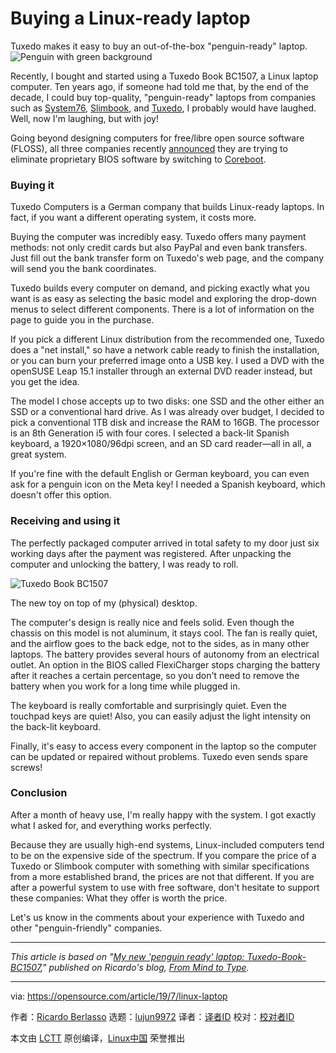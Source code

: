 [#]: collector: (lujun9972)
[#]: translator: (wxy)
[#]: reviewer: ( )
[#]: publisher: ( )
[#]: url: ( )
[#]: subject: (Buying a Linux-ready laptop)
[#]: via: (https://opensource.com/article/19/7/linux-laptop)
[#]: author: (Ricardo Berlasso https://opensource.com/users/rgb-eshttps://opensource.com/users/greg-phttps://opensource.com/users/chrisodhttps://opensource.com/users/victorhckhttps://opensource.com/users/hankghttps://opensource.com/users/noplanman)

Buying a Linux-ready laptop
======
Tuxedo makes it easy to buy an out-of-the-box "penguin-ready" laptop.
![Penguin with green background][1]

Recently, I bought and started using a Tuxedo Book BC1507, a Linux laptop computer. Ten years ago, if someone had told me that, by the end of the decade, I could buy top-quality, "penguin-ready" laptops from companies such as [System76][2], [Slimbook][3], and [Tuxedo][4], I probably would have laughed. Well, now I'm laughing, but with joy!

Going beyond designing computers for free/libre open source software (FLOSS), all three companies recently [announced][5] they are trying to eliminate proprietary BIOS software by switching to [Coreboot][6].

### Buying it

Tuxedo Computers is a German company that builds Linux-ready laptops. In fact, if you want a different operating system, it costs more.

Buying the computer was incredibly easy. Tuxedo offers many payment methods: not only credit cards but also PayPal and even bank transfers. Just fill out the bank transfer form on Tuxedo's web page, and the company will send you the bank coordinates.

Tuxedo builds every computer on demand, and picking exactly what you want is as easy as selecting the basic model and exploring the drop-down menus to select different components. There is a lot of information on the page to guide you in the purchase.

If you pick a different Linux distribution from the recommended one, Tuxedo does a "net install," so have a network cable ready to finish the installation, or you can burn your preferred image onto a USB key. I used a DVD with the openSUSE Leap 15.1 installer through an external DVD reader instead, but you get the idea.

The model I chose accepts up to two disks: one SSD and the other either an SSD or a conventional hard drive. As I was already over budget, I decided to pick a conventional 1TB disk and increase the RAM to 16GB. The processor is an 8th Generation i5 with four cores. I selected a back-lit Spanish keyboard, a 1920×1080/96dpi screen, and an SD card reader—all in all, a great system.

If you're fine with the default English or German keyboard, you can even ask for a penguin icon on the Meta key! I needed a Spanish keyboard, which doesn't offer this option.

### Receiving and using it

The perfectly packaged computer arrived in total safety to my door just six working days after the payment was registered. After unpacking the computer and unlocking the battery, I was ready to roll.

![Tuxedo Book BC1507][7]

The new toy on top of my (physical) desktop.

The computer's design is really nice and feels solid. Even though the chassis on this model is not aluminum, it stays cool. The fan is really quiet, and the airflow goes to the back edge, not to the sides, as in many other laptops. The battery provides several hours of autonomy from an electrical outlet. An option in the BIOS called FlexiCharger stops charging the battery after it reaches a certain percentage, so you don't need to remove the battery when you work for a long time while plugged in.

The keyboard is really comfortable and surprisingly quiet. Even the touchpad keys are quiet! Also, you can easily adjust the light intensity on the back-lit keyboard.

Finally, it's easy to access every component in the laptop so the computer can be updated or repaired without problems. Tuxedo even sends spare screws!

### Conclusion

After a month of heavy use, I'm really happy with the system. I got exactly what I asked for, and everything works perfectly.

Because they are usually high-end systems, Linux-included computers tend to be on the expensive side of the spectrum. If you compare the price of a Tuxedo or Slimbook computer with something with similar specifications from a more established brand, the prices are not that different. If you are after a powerful system to use with free software, don't hesitate to support these companies: What they offer is worth the price.

Let's us know in the comments about your experience with Tuxedo and other "penguin-friendly" companies.

* * *

_This article is based on "[My new 'penguin ready' laptop: Tuxedo-Book-BC1507][8]," published on Ricardo's blog, [From Mind to Type][9]._

--------------------------------------------------------------------------------

via: https://opensource.com/article/19/7/linux-laptop

作者：[Ricardo Berlasso][a]
选题：[lujun9972][b]
译者：[译者ID](https://github.com/译者ID)
校对：[校对者ID](https://github.com/校对者ID)

本文由 [LCTT](https://github.com/LCTT/TranslateProject) 原创编译，[Linux中国](https://linux.cn/) 荣誉推出

[a]: https://opensource.com/users/rgb-eshttps://opensource.com/users/greg-phttps://opensource.com/users/chrisodhttps://opensource.com/users/victorhckhttps://opensource.com/users/hankghttps://opensource.com/users/noplanman
[b]: https://github.com/lujun9972
[1]: https://opensource.com/sites/default/files/styles/image-full-size/public/lead-images/linux_penguin_green.png?itok=ENdVzW22 (Penguin with green background)
[2]: https://system76.com/
[3]: https://slimbook.es/en/
[4]: https://www.tuxedocomputers.com/
[5]: https://www.tuxedocomputers.com/en/Infos/News/Tuxedo-Computers-stands-for-Free-Software-and-Security-.tuxedo
[6]: https://coreboot.org/
[7]: https://opensource.com/sites/default/files/uploads/tuxedo-600_0.jpg (Tuxedo Book BC1507)
[8]: https://frommindtotype.wordpress.com/2019/06/17/my-new-penguin-ready-laptop-tuxedo-book-bc1507/
[9]: https://frommindtotype.wordpress.com/
